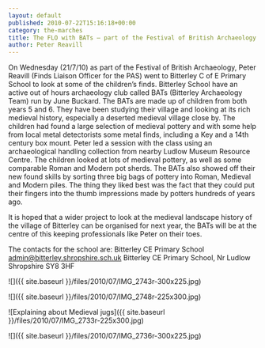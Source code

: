 ```yaml
---
layout: default
published: 2010-07-22T15:16:18+00:00
category: the-marches
title: The FLO with BATs – part of the Festival of British Archaeology
author: Peter Reavill
---
```


On Wednesday (21/7/10) as part of the Festival of British Archaeology, Peter Reavill (Finds Liaison Officer for the PAS) went to Bitterley C of E Primary School to look at some of the children’s finds. Bitterley School have an active out of hours archaeology club called BATs (Bitterley Archaeology Team) run by June Buckard. The BATs are made up of children from both years 5 and 6. They have been studying their village and looking at its rich  medieval history, especially a deserted medieval village close by. The children had found a large selection of medieval pottery and with some help from local metal detectorists some metal finds, including a Key and a 14th century box mount. Peter led a session with the class using an archaeological handling collection from nearby Ludlow Museum Resource Centre. The children looked at lots of medieval pottery, as well as some comparable Roman and Modern pot sherds. The BATs also showed off their new found skills by sorting three big bags of pottery into Roman, Medieval and Modern piles. The thing they liked best was the fact that they could put their fingers into the thumb impressions made by potters hundreds of years ago.

It is hoped that a wider project to look at the medieval landscape history of the village of Bitterley can be organised for next year, the BATs will be at the centre of this keeping professionals like Peter on their toes.

The contacts for the school are:
Bitterley CE Primary School
admin@bitterley.shropshire.sch.uk
Bitterley CE Primary School,
Nr Ludlow
Shropshire
SY8 3HF

![]({{ site.baseurl }}/files/2010/07/IMG_2743r-300x225.jpg)

![]({{ site.baseurl }}/files/2010/07/IMG_2748r-225x300.jpg)

![Explaining about Medieval jugs]({{ site.baseurl }}/files/2010/07/IMG_2733r-225x300.jpg)

![]({{ site.baseurl }}/files/2010/07/IMG_2736r-300x225.jpg)
